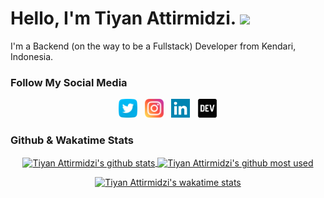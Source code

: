 # Hello, I'm Tiyan Attirmidzi. <img src="https://raw.githubusercontent.com/MartinHeinz/MartinHeinz/master/wave.gif" width="30px">

I'm a Backend (on the way to be a Fullstack) Developer from Kendari, Indonesia.

### Follow My Social Media
<p align='center'>
    <a href="https://twitter.com/onggolll"><img height="30" src="https://github.com/tiyan-attirmidzi/tiyan-attirmidzi/blob/master/assets/images/twitter.svg?raw=true"></a>&nbsp;&nbsp;
    <a href="https://instagram.com/tiyan-attirmidzi"><img height="30" src="https://github.com/tiyan-attirmidzi/tiyan-attirmidzi/blob/master/assets/images/instagram.svg?raw=true"></a>&nbsp;&nbsp;
    <a href="https://www.linkedin.com/in/tiyan-attirmidzi-223475156/"><img height="30" src="https://github.com/tiyan-attirmidzi/tiyan-attirmidzi/blob/master/assets/images/linkedin.svg?raw=true"></a>&nbsp;&nbsp;
    <a href="https://dev.to/tiyanattirmidzi"><img height="30" src="https://github.com/tiyan-attirmidzi/tiyan-attirmidzi/blob/master/assets/images/devto.svg?raw=true"></a>

### Github & Wakatime Stats

<div align="center">
    <a href="https://github-readme-stats.vercel.app/api?username=tiyan-attirmidzi&count_private=true&show_icons=true&theme=react" target="_BLANK">
        <img align="center" src="https://github-readme-stats.vercel.app/api?username=tiyan-attirmidzi&count_private=true&show_icons=true&theme=react" alt="Tiyan Attirmidzi's github stats" />
    </a>
    <a href="https://github-readme-stats.vercel.app/api/top-langs/?username=tiyan-attirmidzi&show_icons=true&theme=react&layout=compact">
        <img align="center" src="https://github-readme-stats.vercel.app/api/top-langs/?username=tiyan-attirmidzi&show_icons=true&theme=react&layout=compact" alt="Tiyan Attirmidzi's github most used" />
    </a>
</div>

<p></p>

<div align="center">
    <a href="https://github-readme-stats.vercel.app/api/wakatime/?username=tiyanattirmidzi&show_icons=true&theme=react">
        <img src="https://github-readme-stats.vercel.app/api/wakatime/?username=tiyanattirmidzi&show_icons=true&theme=react" alt="Tiyan Attirmidzi's wakatime stats" />
    </a>
</div>